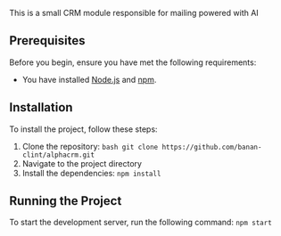 
This is a small CRM module responsible for mailing powered with AI

## Prerequisites 
Before you begin, ensure you have met the following requirements:
 - You have installed [Node.js](https://nodejs.org/) and
  [npm](https://www.npmjs.com/).

 ## Installation 
 To install the project, follow these steps: 
 1. Clone the repository: ```bash git clone https://github.com/banan-clint/alphacrm.git ```
 2. Navigate to the project directory
 3. Install the dependencies: ``` npm install ``` 

 ## Running the Project 
 To start the development server, run the following command: ``` npm start ```